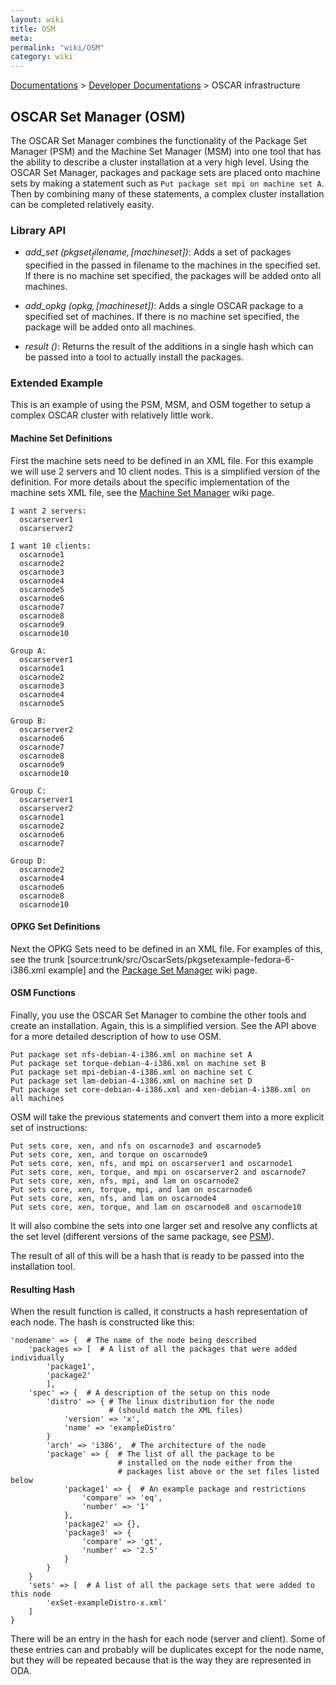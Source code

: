```yaml
---
layout: wiki
title: OSM
meta: 
permalink: "wiki/OSM"
category: wiki
---
```

<!-- Name: OSM -->
<!-- Version: 2 -->
<!-- Author: wesbland -->
[Documentations](Document) > [Developer Documentations](DevelDocs) > OSCAR infrastructure 

## OSCAR Set Manager (OSM)

The OSCAR Set Manager combines the functionality of the Package Set Manager (PSM) and the Machine Set Manager (MSM) into one tool that has the ability to describe a cluster installation at a very high level.  Using the OSCAR Set Manager, packages and package sets are placed onto machine sets by making a statement such as `Put package set mpi on machine set A`.  Then by combining many of these statements, a complex cluster installation can be completed relatively easity.

### Library API

  * _add_set ($pkgset_filename, [$machineset])_: Adds a set of packages specified in the passed in filename to the machines in the specified set.  If there is no machine set specified, the packages will be added onto all machines.

  * _add_opkg ($opkg, [$machineset])_: Adds a single OSCAR package to a specified set of machines.  If there is no machine set specified, the package will be added onto all machines.

  * _result ()_: Returns the result of the additions in a single hash which can be passed into a tool to actually install the packages.

### Extended Example

This is an example of using the PSM, MSM, and OSM together to setup a complex OSCAR cluster with relatively little work.

#### Machine Set Definitions

First the machine sets need to be defined in an XML file.  For this example we will use 2 servers and 10 client nodes.  This is a simplified version of the definition.  For more details about the specific implementation of the machine sets XML file, see the [Machine Set Manager](MSM) wiki page.


    I want 2 servers:
      oscarserver1
      oscarserver2
    
    I want 10 clients:
      oscarnode1
      oscarnode2
      oscarnode3
      oscarnode4
      oscarnode5
      oscarnode6
      oscarnode7
      oscarnode8
      oscarnode9
      oscarnode10
    
    Group A:
      oscarserver1
      oscarnode1
      oscarnode2
      oscarnode3
      oscarnode4
      oscarnode5
    
    Group B:
      oscarserver2
      oscarnode6
      oscarnode7
      oscarnode8
      oscarnode9
      oscarnode10
    
    Group C:
      oscarserver1
      oscarserver2
      oscarnode1
      oscarnode2
      oscarnode6
      oscarnode7
    
    Group D:
      oscarnode2
      oscarnode4
      oscarnode6
      oscarnode8
      oscarnode10

#### OPKG Set Definitions

Next the OPKG Sets need to be defined in an XML file.  For examples of this, see the trunk [source:trunk/src/OscarSets/pkgsetexample-fedora-6-i386.xml example] and the [Package Set Manager](SetManager) wiki page.

#### OSM Functions

Finally, you use the OSCAR Set Manager to combine the other tools and create an installation.  Again, this is a simplified version.  See the API above for a more detailed description of how to use OSM.


    Put package set nfs-debian-4-i386.xml on machine set A
    Put package set torque-debian-4-i386.xml on machine set B
    Put package set mpi-debian-4-i386.xml on machine set C
    Put package set lam-debian-4-i386.xml on machine set D
    Put package set core-debian-4-i386.xml and xen-debian-4-i386.xml on all machines

OSM will take the previous statements and convert them into a more explicit set of instructions:


    Put sets core, xen, and nfs on oscarnode3 and oscarnode5
    Put sets core, xen, and torque on oscarnode9
    Put sets core, xen, nfs, and mpi on oscarserver1 and oscarnode1
    Put sets core, xen, torque, and mpi on oscarserver2 and oscarnode7
    Put sets core, xen, nfs, mpi, and lam on oscarnode2
    Put sets core, xen, torque, mpi, and lam on oscarnode6
    Put sets core, xen, nfs, and lam on oscarnode4
    Put sets core, xen, torque, and lam on oscarnode8 and oscarnode10

It will also combine the sets into one larger set and resolve any conflicts at the set level (different versions of the same package, see [PSM](SetManager)).

The result of all of this will be a hash that is ready to be passed into the installation tool.

#### Resulting Hash

When the result function is called, it constructs a hash representation of each node.  The hash is constructed like this:


    'nodename' => {  # The name of the node being described
        'packages => [  # A list of all the packages that were added individually
            'package1',
            'package2'
            ],
        'spec' => {  # A description of the setup on this node
            'distro' => { # The linux distribution for the node 
                          # (should match the XML files)
                'version' => 'x',
                'name' => 'exampleDistro'
            }
            'arch' => 'i386',  # The architecture of the node
            'package' => {  # The list of all the package to be 
                            # installed on the node either from the 
                            # packages list above or the set files listed below
                'package1' => {  # An example package and restrictions
                    'compare' => 'eq',
                    'number' => '1'
                },
                'package2' => {},
                'package3' => {
                    'compare' => 'gt',
                    'number' => '2.5'
                }
            }
        }
        'sets' => [  # A list of all the package sets that were added to this node
            'exSet-exampleDistro-x.xml'
        ]
    }

There will be an entry in the hash for each node (server and client).  Some of these entries can and probably will be duplicates except for the node name, but they will be repeated because that is the way they are represented in ODA.
